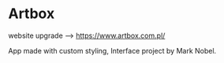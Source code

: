 # Artbox
website upgrade --> https://www.artbox.com.pl/

App made with custom styling,
Interface project by Mark Nobel.
